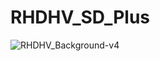 # RHDHV_SD_Plus
![RHDHV_Background-v4](https://user-images.githubusercontent.com/61584819/109522602-7769a600-7ad4-11eb-9efd-1a6a361d822a.jpg)
